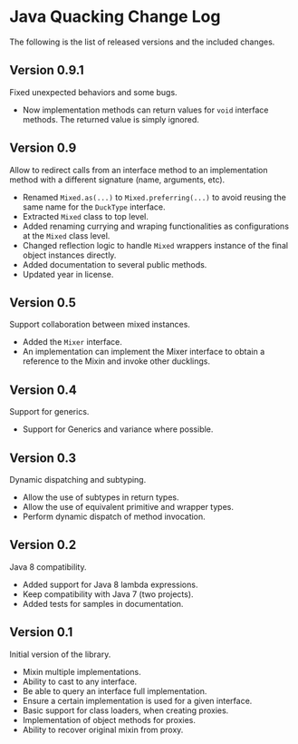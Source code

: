 Java Quacking Change Log
========================

The following is the list of released versions and the included changes.

Version 0.9.1
-------------

Fixed unexpected behaviors and some bugs.

  * Now implementation methods can return values for `void` interface methods.
    The returned value is simply ignored.

Version 0.9
-----------

Allow to redirect calls from an interface method to an implementation method
with a different signature (name, arguments, etc).

  * Renamed `Mixed.as(...)` to `Mixed.preferring(...)` to avoid 
    reusing the same name for the `DuckType` interface.
  * Extracted `Mixed` class to top level.
  * Added renaming currying and wraping functionalities as configurations 
    at the `Mixed` class level.
  * Changed reflection logic to handle `Mixed` wrappers instance of the
    final object instances directly.
  * Added documentation to several public methods.
  * Updated year in license.

Version 0.5
-----------

Support collaboration between mixed instances.

  * Added the `Mixer` interface.
  * An implementation can implement the Mixer interface to obtain a reference
    to the Mixin and invoke other ducklings.

Version 0.4
-----------

Support for generics.

  * Support for Generics and variance where possible.

Version 0.3
-----------

Dynamic dispatching and subtyping.

  * Allow the use of subtypes in return types. 
  * Allow the use of equivalent primitive and wrapper types.
  * Perform dynamic dispatch of method invocation.

Version 0.2
-----------

Java 8 compatibility.

  * Added support for Java 8 lambda expressions.
  * Keep compatibility with Java 7 (two projects).
  * Added tests for samples in documentation.

Version 0.1
-----------

Initial version of the library.

  * Mixin multiple implementations.
  * Ability to cast to any interface.
  * Be able to query an interface full implementation. 
  * Ensure a certain implementation is used for a given interface.
  * Basic support for class loaders, when creating proxies.
  * Implementation of object methods for proxies.
  * Ability to recover original mixin from proxy.